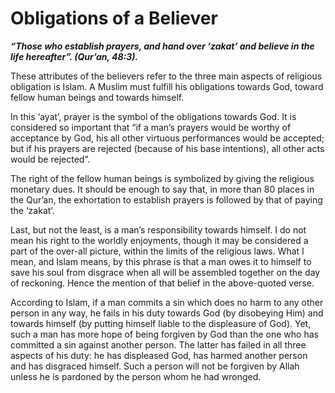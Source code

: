 Obligations of a Believer
=========================

***“Those who establish prayers, and hand over ‘zakat’ and believe in
the life hereafter”. (Qur’an, 48:3).***

These attributes of the believers refer to the three main aspects of
religious obligation is Islam.
A Muslim must fulfill his obligations towards God, toward fellow human
beings and towards himself.

In this ‘ayat’, prayer is the symbol of the obligations towards God. It
is considered so important that “if a man’s prayers would be worthy of
acceptance by God, his all other virtuous performances would be
accepted; but if his prayers are rejected (because of his base
intentions), all other acts would be rejected”.

The right of the fellow human beings is symbolized by giving the
religious monetary dues. It should be enough to say that, in more than
80 places in the Qur’an, the exhortation to establish prayers is
followed by that of paying the ‘zakat’.

Last, but not the least, is a man’s responsibility towards himself. I do
not mean his right to the worldly enjoyments, though it may be
considered a part of the over-all picture, within the limits of the
religious laws. What I mean, and Islam means, by this phrase is that a
man owes it to himself to save his soul from disgrace when all will be
assembled together on the day of reckoning. Hence the mention of that
belief in the above-quoted verse.

According to Islam, if a man commits a sin which does no harm to any
other person in any way, he fails in his duty towards God (by disobeying
Him) and towards himself (by putting himself liable to the displeasure
of God). Yet, such a man has more hope of being forgiven by God than the
one who has committed a sin against another person. The latter has
failed in all three aspects of his duty: he has displeased God, has
harmed another person and has disgraced himself. Such a person will not
be forgiven by Allah unless he is pardoned by the person whom he had
wronged.


